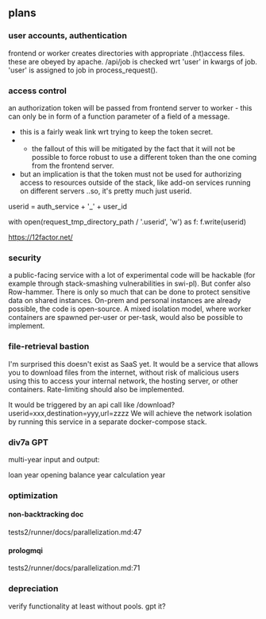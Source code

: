 
## plans

### user accounts, authentication

frontend or worker creates directories with appropriate .(ht)access files.
these are obeyed by apache. 
/api/job is checked wrt 'user' in kwargs of job. 'user' is assigned to job in process_request().




### access control

an authorization token will be passed from frontend server to worker - 
this can only be in form of a function parameter of a field of a message.
- this is a fairly weak link wrt trying to keep the token secret.
-  - the fallout of this will be mitigated by the fact that it will not be possible to force robust to use a different token than the one coming from the frontend server.
- but an implication is that the token must not be used for authorizing access to resources outside of the stack, like add-on services running on different servers 
..so, it's pretty much just userid.

userid = auth_service + '_' + user_id

with open(request_tmp_directory_path / '.userid', 'w') as f:
    f.write(userid)
    
https://12factor.net/



### security

a public-facing service with a lot of experimental code will be hackable (for example through stack-smashing vulnerabilities in swi-pl). But confer also Row-hammer. There is only so much that can be done to protect sensitive data on shared instances. On-prem and personal instances are already possible, the code is open-source. A mixed isolation model, where worker containers are spawned per-user or per-task, would also be possible to implement.


### file-retrieval bastion
I'm surprised this doesn't exist as SaaS yet. It would be a service that allows you to download files from the internet, without risk of malicious users using this to access your internal network, the hosting server, or other containers. Rate-limiting should also be implemented.

It would be triggered by an api call like /download?userid=xxx,destination=yyy,url=zzzz
We will achieve the network isolation by running this service in a separate docker-compose stack.


### div7a GPT

multi-year input and output:

loan year
opening balance year
calculation year




### optimization
#### non-backtracking doc
tests2/runner/docs/parallelization.md:47
#### prologmqi
tests2/runner/docs/parallelization.md:71




### depreciation
verify functionality at least without pools. gpt it?
